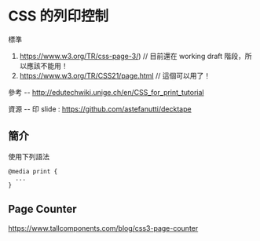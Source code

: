 # CSS 的列印控制

標準
1. https://www.w3.org/TR/css-page-3/) // 目前還在 working draft 階段，所以應該不能用！
2. https://www.w3.org/TR/CSS21/page.html // 這個可以用了！

參考 -- http://edutechwiki.unige.ch/en/CSS_for_print_tutorial

資源 -- 印 slide : https://github.com/astefanutti/decktape

## 簡介

使用下列語法

```
@media print {
  ...
}
```

## Page Counter

https://www.tallcomponents.com/blog/css3-page-counter